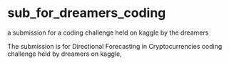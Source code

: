 # sub_for_dreamers_coding
a submission for a coding challenge held on kaggle by the dreamers

The submission is for Directional Forecasting in Cryptocurrencies coding challenge held by dreamers on kaggle,
